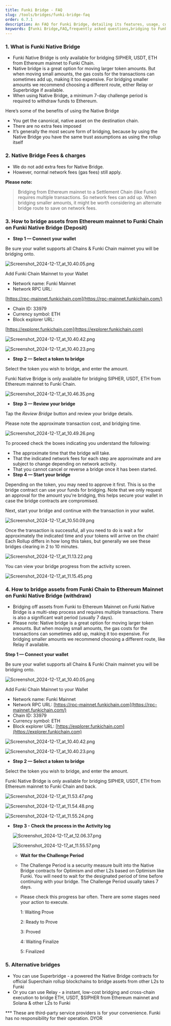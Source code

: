 ```yaml
---
title: Funki Bridge - FAQ
slug: /tools/bridges/funki-bridge-faq
order: 6.7.1
description: An FAQ for Funki Bridge, detailing its features, usage, compatibility with Ethereum wallets, transaction processes, fees, benefits, risks, and guidelines for new users.
keywords: [Funki Bridge,FAQ,frequently asked questions,bridging to Funki,how to bridge to Funki,Ethereum,blockchain technology,digital asset transfer,cryptocurrency,wallet compatibility,transaction security,network fees,]
---
```


### **1. What is Funki Native Bridge**

- Funki Native Bridge is only available for bridging SIPHER, USDT, ETH from Ethereum mainnet to Funki Chain.
- Native bridge is a great option for moving larger token amounts. But when moving small amounts, the gas costs for the transactions can sometimes add up, making it too expensive. For bridging smaller amounts we recommend choosing a different route, either Relay or Superbridge if available.
- When using Native Bridge, a minimum 7-day challenge period is required to withdraw funds to Ethereum.

Here’s some of the benefits of using the Native Bridge 

- You get the canonical, native asset on the destination chain.
- There are no extra fees imposed
- It’s generally the most secure form of bridging, because by using the Native Bridge you have the same trust assumptions as using the rollup itself

### 2. Native Bridge Fees & charges 

- We do not add extra fees for Native Bridge.
- However, normal network fees (gas fees) still apply.

**Please note:**


> Bridging from Ethereum mainnet to a Settlement Chain (like Funki) requires multiple transactions. So network fees can add up. When bridging smaller amounts, it might be worth considering an alternate bridge route to save on network fees.


### **3. How to bridge assets from Ethereum mainnet to Funki Chain on Funki Native Bridge (Deposit)**

- **Step 1 — Connect your wallet**

Be sure your wallet supports all Chains & Funki Chain mainnet you will be bridging onto. 


![Screenshot_2024-12-17_at_10.40.05.png](/15f2701f826d80b493ebd2884bcc9fb0/Screenshot_2024-12-17_at_10.40.05.png)


Add Funki Chain Mainnet to your Wallet
- Network name: Funki Mainnet
- Network RPC URL:


[https://rpc-mainnet.funkichain.com](https://rpc-mainnet.funkichain.com/)
- Chain ID: 33979
- Currency symbol: ETH
- Block explorer URL:


[https://explorer.funkichain.com](https://explorer.funkichain.com)


![Screenshot_2024-12-17_at_10.40.42.png](/15f2701f826d80b493ebd2884bcc9fb0/Screenshot_2024-12-17_at_10.40.42.png)


![Screenshot_2024-12-17_at_10.40.23.png](/15f2701f826d80b493ebd2884bcc9fb0/Screenshot_2024-12-17_at_10.40.23.png)

- **Step 2 — Select a token to bridge**

Select the token you wish to bridge, and enter the amount.


Funki Native Bridge is only available for bridging SIPHER, USDT, ETH from Ethereum mainnet to Funki Chain.


![Screenshot_2024-12-17_at_10.46.35.png](/15f2701f826d80b493ebd2884bcc9fb0/Screenshot_2024-12-17_at_10.46.35.png)

- **Step 3 — Review your bridge**

Tap the _Review Bridge_ button and review your bridge details.


Please note the approximate transaction cost, and bridging time.


![Screenshot_2024-12-17_at_10.49.26.png](/15f2701f826d80b493ebd2884bcc9fb0/Screenshot_2024-12-17_at_10.49.26.png)


To proceed check the boxes indicating you understand the following:

- The approximate time that the bridge will take.
- That the indicated network fees for each step are approximate and are subject to change depending on network activity.
- That you cannot cancel or reverse a bridge once it has been started.
- **Step 4 — Start your bridge**

Depending on the token, you may need to approve it first. This is so the bridge contract can use your funds for bridging. Note that we only request an approval for the amount you're bridging, this helps secure your wallet in case the bridge contracts are compromised.


Next, start your bridge and continue with the transaction in your wallet.


![Screenshot_2024-12-17_at_10.50.09.png](/15f2701f826d80b493ebd2884bcc9fb0/Screenshot_2024-12-17_at_10.50.09.png)


Once the transaction is successful, all you need to do is wait a for approximately the indicated time and your tokens will arrive on the chain! Each Rollup differs in how long this takes, but generally we see these bridges clearing in 2 to 10 minutes.


![Screenshot_2024-12-17_at_11.13.22.png](/15f2701f826d80b493ebd2884bcc9fb0/Screenshot_2024-12-17_at_11.13.22.png)


You can view your bridge progress from the activity screen.


![Screenshot_2024-12-17_at_11.15.45.png](/15f2701f826d80b493ebd2884bcc9fb0/Screenshot_2024-12-17_at_11.15.45.png)


### **4. How to bridge assets from Funki Chain to Ethereum Mainnet on Funki Native Bridge (withdraw)**

- Bridging off assets from Funki to Ethereum Mainnet on Funki Native Bridge is a multi-step process and requires multiple transactions. There is also a significant wait period (usually 7 days).
- Please note:
Native bridge is a great option for moving larger token amounts. But when moving small amounts, the gas costs for the transactions can sometimes add up, making it too expensive. For bridging smaller amounts we recommend choosing a different route, like Relay if available.

**Step 1 — Connect your wallet**


Be sure your wallet supports all Chains & Funki Chain mainnet you will be bridging onto. 


![Screenshot_2024-12-17_at_10.40.05.png](/15f2701f826d80b493ebd2884bcc9fb0/Screenshot_2024-12-17_at_10.40.05.png)


Add Funki Chain Mainnet to your Wallet
- Network name: Funki Mainnet
- Network RPC URL: [https://rpc-mainnet.funkichain.com](https://rpc-mainnet.funkichain.com/)
- Chain ID: 33979
- Currency symbol: ETH
- Block explorer URL: [https://explorer.funkichain.com](https://explorer.funkichain.com)


![Screenshot_2024-12-17_at_10.40.42.png](/15f2701f826d80b493ebd2884bcc9fb0/Screenshot_2024-12-17_at_10.40.42.png)


![Screenshot_2024-12-17_at_10.40.23.png](/15f2701f826d80b493ebd2884bcc9fb0/Screenshot_2024-12-17_at_10.40.23.png)

- **Step 2 — Select a token to bridge**

Select the token you wish to bridge, and enter the amount.


Funki Native Bridge is only available for bridging SIPHER, USDT, ETH from Ethereum mainnet to Funki Chain and back. 


![Screenshot_2024-12-17_at_11.53.47.png](/15f2701f826d80b493ebd2884bcc9fb0/Screenshot_2024-12-17_at_11.53.47.png)


![Screenshot_2024-12-17_at_11.54.48.png](/15f2701f826d80b493ebd2884bcc9fb0/Screenshot_2024-12-17_at_11.54.48.png)


![Screenshot_2024-12-17_at_11.55.24.png](/15f2701f826d80b493ebd2884bcc9fb0/Screenshot_2024-12-17_at_11.55.24.png)

- **Step 3 - Check the process in the Activity log**

	![Screenshot_2024-12-17_at_12.06.37.png](/15f2701f826d80b493ebd2884bcc9fb0/Screenshot_2024-12-17_at_12.06.37.png)


	![Screenshot_2024-12-17_at_11.55.57.png](/15f2701f826d80b493ebd2884bcc9fb0/Screenshot_2024-12-17_at_11.55.57.png)

	- **Wait for the Challenge Period**
	- The Challenge Period is a security measure built into the Native Bridge contracts for Optimism and other L2s based on Optimism like Funki. You will need to wait for the designated period of time before continuing with your bridge. The Challenge Period usually takes 7 days.
	- Please check this progress bar often. There are some stages need your action to execute.

		1: Waiting Prove


		2: Ready to Prove 


		3: Proved


		4: Waiting Finalize


		5: Finalized


### **5. Alternative bridges**

- You can use Superbridge - a powered the Native Bridge contracts for official Superchain rollup blockchains to bridge assets from other L2s to Funki
- Or you can use Relay - a instant, low-cost bridging and cross-chain execution to bridge ETH, USDT, $SIPHER from Ethereum mainnet and Solana & other L2s to Funki

*** These are third-party service providers is for your convenience.
Funki has no responsibility for their operation. DYOR